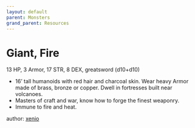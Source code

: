 ```yaml
---
layout: default
parent: Monsters
grand_parent: Resources
---
```


# Giant, Fire

13 HP, 3 Armor, 17 STR, 8 DEX, greatsword (d10+d10)  

- 16’ tall humanoids with red hair and charcoal skin. Wear heavy Armor made of brass, bronze or copper. Dwell in fortresses built near volcanoes.  
- Masters of craft and war, know how to forge the finest weaponry.  
- Immune to fire and heat.  

author: [xenio](https://xenioinabottle.blogspot.com)
